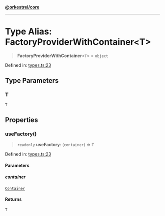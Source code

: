 [**@orkestrel/core**](../index.md)

***

# Type Alias: FactoryProviderWithContainer\<T\>

> **FactoryProviderWithContainer**\<`T`\> = `object`

Defined in: [types.ts:23](https://github.com/orkestrel/core/blob/076093e61b67cd3d4198b173439f047ddbc97abc/src/types.ts#L23)

## Type Parameters

### T

`T`

## Properties

### useFactory()

> `readonly` **useFactory**: (`container`) => `T`

Defined in: [types.ts:23](https://github.com/orkestrel/core/blob/076093e61b67cd3d4198b173439f047ddbc97abc/src/types.ts#L23)

#### Parameters

##### container

[`Container`](../classes/Container.md)

#### Returns

`T`
